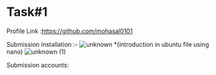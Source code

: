 # Task#1
Profile Link :https://github.com/mohasal0101

Submission installation :- 
![unknown](https://user-images.githubusercontent.com/108029724/175814655-eb0f9982-9553-4074-b298-dddc94d79006.png)
*(introduction in ubuntu file using nano)
![unknown (1)](https://user-images.githubusercontent.com/108029724/175813998-af90528e-3eb1-495e-92c4-a105617dd677.png)

Submission accounts:

